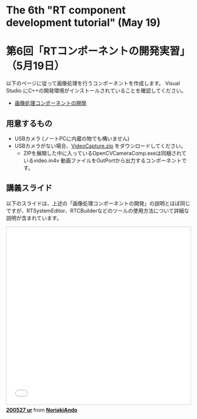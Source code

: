 # The 6th "RT component development tutorial" (May 19)
# 第6回「RTコンポーネントの開発実習」（5月19日）

以下のページに従って画像処理を行うコンポーネントを作成します。
Visual Studio にC++の開発環境がインストールされていることを確認してください。

- [画像処理コンポーネントの開発](https://openrtm.org/openrtm/ja/node/6057)

## 用意するもの

- USBカメラ (ノートPCに内蔵の物でも構いません)
- USBカメラがない場合、[VideoCapture.zip](https://github.com/sealbreeder/TMU-Ubiquitous-Robotics/raw/master/VideoCapture.zip) をダウンロードしてください。
  - ZIPを展開した中に入っているOpenCVCameraComp.exeは同梱されているvideo.m4v 動画ファイルをOutPortから出力するコンポーネントです。

## 講義スライド

以下のスライドは、上述の「画像処理コンポーネントの開発」の説明とほぼ同じですが、RTSystemEditor、RTCBuilderなどのツールの使用方法について詳細な説明が含まれています。

<iframe src="//www.slideshare.net/slideshow/embed_code/key/Iz5gSzmfgJrst6" width="595" height="485" frameborder="0" marginwidth="0" marginheight="0" scrolling="no" style="border:1px solid #CCC; border-width:1px; margin-bottom:5px; max-width: 100%;" allowfullscreen> </iframe> <div style="margin-bottom:5px"> <strong> <a href="//www.slideshare.net/NoriakiAndo/200527-ur" title="200527 ur" target="_blank">200527 ur</a> </strong> from <strong><a href="https://www.slideshare.net/NoriakiAndo" target="_blank">NoriakiAndo</a></strong> </div>
